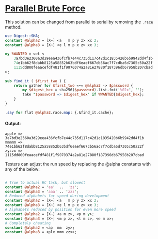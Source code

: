 [1]: https://rosettacode.org/wiki/Parallel_Brute_Force

# [Parallel Brute Force][1]

This solution can be changed from parallel to serial by removing the `.race` method.

```perl
use Digest::SHA;
constant @alpha2 = [X~] <a   m p y z> xx 2;
constant @alpha3 = [X~] <e l m p x z> xx 3;
 
my %WANTED = set <
    3a7bd3e2360a3d29eea436fcfb7e44c735d117c42d1c1835420b6b9942dd4f1b
    74e1bb62f8dabb8125a58852b63bdf6eaef667cb56ac7f7cdba6d7305c50a22f
    1115dd800feaacefdf481f1f9070374a2a81e27880f187396db67958b207cbad
>;
 
sub find_it ( $first_two ) {
    return gather for $first_two «~« @alpha3 -> $password {
        my $digest_hex = sha256($password).list.fmt('%02x', '');
        take "$password => $digest_hex" if %WANTED{$digest_hex};
    }
}
 
.say for flat @alpha2.race.map: {.&find_it.cache};
```

#### Output:
```
apple => 3a7bd3e2360a3d29eea436fcfb7e44c735d117c42d1c1835420b6b9942dd4f1b
mmmmm => 74e1bb62f8dabb8125a58852b63bdf6eaef667cb56ac7f7cdba6d7305c50a22f
zyzzx => 1115dd800feaacefdf481f1f9070374a2a81e27880f187396db67958b207cbad
```


Testers can adjust the run speed by replacing the @alpha constants with any of the below:

```perl
 
# True to actual RC task, but slowest
constant @alpha2 = 'aa'  ..  'zz';
constant @alpha3 = 'aaa' .. 'zzz';
# Reduced alphabets for speed during development
constant @alpha2 = [X~] <a   m p y z> xx 2;
constant @alpha3 = [X~] <e l m p x z> xx 3;
# Alphabets reduced by position for even more speed
constant @alpha2 = [X~] <a m z>, <p m y>;
constant @alpha3 = [X~] <m p z>, <l m z>, <e m x>;
# Completely cheating
constant @alpha2 = <ap  mm  zy>;
constant @alpha3 = <ple mmm zzx>;
```